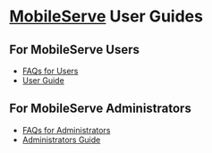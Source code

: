 # [MobileServe](https://mobileserve.com) User Guides

## For MobileServe Users
- [FAQs for Users](https://mobileserve.com/faqs-users/)
- [User Guide](user_manual_index.md)

## For MobileServe Administrators
- [FAQs for Administrators](https://mobileserve.com/faqs-administrators/)
- [Administrators Guide](admin_manual_index.md)

